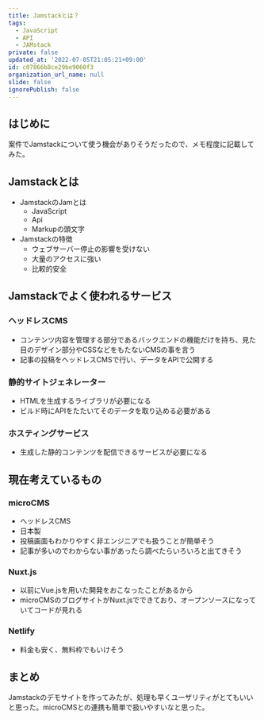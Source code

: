 ```yaml
---
title: Jamstackとは？
tags:
  - JavaScript
  - API
  - JAMstack
private: false
updated_at: '2022-07-05T21:05:21+09:00'
id: c07866b8ce29be9060f3
organization_url_name: null
slide: false
ignorePublish: false
---
```

## はじめに

案件でJamstackについて使う機会がありそうだったので、メモ程度に記載してみた。

## Jamstackとは
- JamstackのJamとは
    - JavaScript
    - Api
    - Markupの頭文字
- Jamstackの特徴
    - ウェブサーバー停止の影響を受けない
    - 大量のアクセスに強い 
    - 比較的安全

## Jamstackでよく使われるサービス
### ヘッドレスCMS
- コンテンツ内容を管理する部分であるバックエンドの機能だけを持ち、見た目のデザイン部分やCSSなどをもたないCMSの事を言う
- 記事の投稿をヘッドレスCMSで行い、データをAPIで公開する

### 静的サイトジェネレーター
- HTMLを生成するライブラリが必要になる
- ビルド時にAPIをたたいてそのデータを取り込める必要がある

### ホスティングサービス
- 生成した静的コンテンツを配信できるサービスが必要になる

## 現在考えているもの
### microCMS
- ヘッドレスCMS
- 日本製
- 投稿画面もわかりやすく非エンジニアでも扱うことが簡単そう
- 記事が多いのでわからない事があったら調べたらいろいろと出てきそう

### Nuxt.js
- 以前にVue.jsを用いた開発をおこなったことがあるから
- microCMSのブログサイトがNuxt.jsでできており、オープンソースになっていてコードが見れる

### Netlify
- 料金も安く、無料枠でもいけそう

## まとめ
Jamstackのデモサイトを作ってみたが、処理も早くユーザリティがとてもいいと思った。microCMSとの連携も簡単で扱いやすいなと思った。
